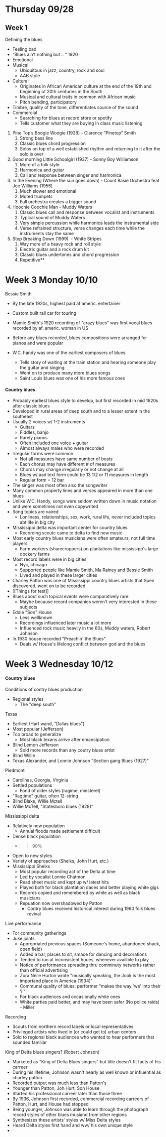 # Thursday 09/28
## Week 1
Defining the blues
- Feeling bad
- “Blues ain’t nothing but .. “ 1920
- Emotional
- Musical
	- Ubiquitous in jazz, country, rock and soul
	- AAB style
- Cultural
	- Originates in African American culture at the end of the 19th and beginning of 20th centuries in the South
	- Musical and cultural traits in common with African music
	- Pitch bending, participatory
- Timbre, quality of the tone, differentiates source of the sound
- Commercial
	- Searching for blues at record store or spotify
	- Tells customer what they are buying
In class music listening
1.  Pine Top’s Boogie Woogie (1928) - Clarence “Pinetop” Smith
	1. Strong bass line
	2. Classic blues chord progression
	3. Solos on top of a well established rhythm and returning to it after the solo is over
2. Good morning Little Schoolgirl (1937) - Sonny Boy Williamson
	1. More of a folk style
	2. Harmonica and guitar
	3. Call and response between singer and harmonica
3. In the Evening (Where the sun goes down) - Count Basie Orchestra feat Joe Williams (1956)
	1. Much slower and emotional
	2. Muted trumpets 
	3. Full orchestra creates a bigger sound
4. Hoochie Coochie Man - Muddy Waters
	1. Classic blues call and response between vocalist and instruments
	2. Typical sound of Muddy Waters
	3. Very simple percussion while harmonica leads the instrumental side
	4. Verse refrained structure, verse changes each time while the instruments stay the same
5. Stop Breaking Down (1999)  - White Stripes
	1. Way more of a heavy rock and roll style
	2. Electric guitar and a rock drum kit
	3. Classic blues undertones and chord progression
	4. Repetitive**
# Week 3 Monday 10/10
Bessie Smith
- By the late 1920s, highest paid af americ. entertainer
- Custom built rail car for touring
- Mamie Smith's 1920 recording of "crazy blues" was first vocal blues recorded by af. americ. woman in US

- Before any blues recorded, blues compositions were arranged for pianos and were popular
- W.C. handy was one of the earliest composers of blues
	- Tells story of waiting at the train station and hearing someone play the guitar and singing
	- Went on to produce many more blues songs
	- Saint Louis blues was one of his more famous ones
#### Country blues
- Probably earliest blues style to develop, but first recorded in mid 1920s after classic blues
- Developed in rural areas of deep south and to a lesser extent in the southeast
- Usually 2 voices w/ 1-2 instruments
	- Guitars
	- Fiddles, banjo
	- Rarely pianos
	- Often included one voice + guitar
	- Almost always males who were recorded
- Irregular forms were common
	- Not all measures have same number of beats
	- Each chorus may have different # of measures
	- Chords may change irregularly or not change at all
	- Blues w/ aad text form could be 13 1/2 or 11 measures in length
	- Regular form = 12 bar
- The singer was most often also the songwriter
- Many common property lines and verses appeared in more than one blues
- Unlike W.C. Handy, songs were seldom written down in music notation and were sometimes not even copywrited
- Song topics are vaired
	- Lonliness, relationships, sex, work, rural life, never included topics abt life in big city
- Mississippi delta was important center for country blues
	- Recording scoutc came to  delta to find new music
- Most early country blues musicians were often amateurs, not full time players
	- Farm workers (sharecroppers) on plantations like mississipp's large dockery farms
- Most record labels were in big cities
	- Nyc, chicago
	- Supported people like Mamie Smith, Ma Rainey and Bessie Smith
	- Lived and played in these larger cities
- Charley Patton was one of Mississippi country blues artists that Speir discovered, went on to be recorded
- [[Things for test]]
- Blues about such topical events were comparatively rare
	- Maybe because record companies weren't very interested in these subjects
- Eddie "Son" House
	- Less wellknown
	- Recordings influenced later music a lot more 
	- Influenced rock music heavily in the 60s, Muddy waters, Robert Johnson
- In 1930 house recorded "Preachin' the Blues"
	- Deals w/ House's lifelong conflict between god and the blues

# Week 3 Wednesday 10/12
#### Country blues 
Conditions of contry blues production
- Regional styles
	- The "deep south"

Texas
- Earliest (Hart wand, "Dallas blues")
- Most popular (Jefferson)
- Too broad to generalize
	- Most black texans arrive after emancipation
- Blind Lemon Jefferson	
	- Sold more records than any coutry blues artist
- Blind Willie 
- Texas Alexander, and Lonnie Johnson "Section gang Blues (1927)"

Piedmont
- Carolinas, Georgia, Virginia
- Settled populations
	- Fond of older styles (ragime, minsterel)
- "Ragtime" guitar, often 12-string
- Blind Blake, Willie Mctell
- Willie McTell, "Statesboro blues (1928)"

Mississippi delta
- Relatively new population
	- Annual floods made settlement difficult
- Dense black population 
	- >90%
- Open to new styles
- Variety of approaches (Sheiks, John Hurt, etc.)
- Mississippi Sheiks
	- Most popular recording act of the Delta at time
	- Led by vocalist Lonnie Chatmon
	- Read sheet music and kept up w/ latest hits
	- Played both for black plantation daces and better playing white gigs
	- Records copied and remembered by white as well as black musicians
	- Repuation now overshadowed by Patton
		- Contry blues received historical interest during 1960 folk blues revival

Live performance
- For community gatherings
- Juke joints
	- Appropriated previous spaces (Someone's home, abandoned shack, open field)
	- Added a bar, places to sit, smace for dancing and decorations
	- Tended to run at inconsistent houes, whenever availible to play
	- Notice of performance spreading thru comminuty networks rather than official advertising
	- Zora Neile Hurton wrote "musically speaking, the Jook is the most importand place in America (1934)"
	- Communal quality of blues: performer "makes the way 'we' into their 'i'"
	- For black audiences and occasionally white ones
	- White parties paid better, and may have been safer (No police raids) - Miller

Recording
- Scouts from northern record labels or local representatives
- Privileged artists who lived in (or could get to) urban centers
- Sold to regional black audiences who wanted to hear performers that sounded familiar

King of Delta blues singers? (Robert Johnson)
- Marketed as "King of Delta Blues singers" but title doesn't fit facts of his carreer
- During his lifetime, Johnson wasn't nearly as well known or influential as charley patton
- Recorded output was much less than Patton's
- Younger than Patton, Joh Hurt, Son House
- Started his professional carreer later than those three
- By 1936, Johnson first recorded, commercial recording carreers of Patton, Hurt, and House had stopped
- Being younger, Johnson was able to learn through the photograph record styles of other blues musiand from other regions
- Synthesizes these artists' styles w/ Miss Delta styles
- Heard Delta styles first hand and ww/ his own unique style
- 